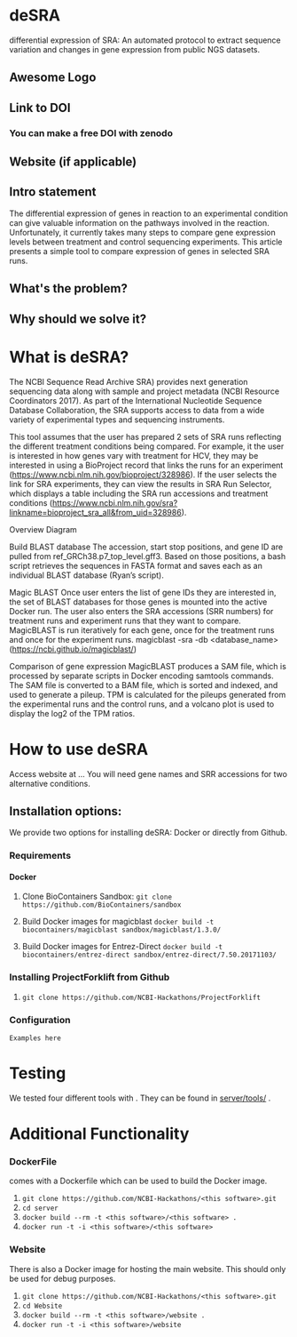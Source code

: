 # deSRA
differential expression of SRA: An automated protocol to extract sequence variation and changes in gene expression from public NGS datasets.

## Awesome Logo

## Link to DOI

### You can make a free DOI with zenodo <link>

## Website (if applicable)

## Intro statement
The differential expression of genes in reaction to an experimental condition can give valuable information on the pathways involved in the reaction. Unfortunately, it currently takes many steps to compare gene expression levels between treatment and control sequencing experiments. This article presents a simple tool to compare expression of genes in selected SRA runs.

## What's the problem?

## Why should we solve it?

# What is deSRA?
The NCBI Sequence Read Archive SRA) provides next generation sequencing data along with sample and project metadata (NCBI Resource Coordinators 2017). As part of the International Nucleotide Sequence Database Collaboration, the SRA supports access to data from a wide variety of experimental types and sequencing instruments. 

This tool assumes that the user has prepared 2 sets of SRA runs reflecting the different treatment conditions being compared. For example, it the user is interested in how genes vary with treatment for HCV, they may be interested in using a BioProject record that links the runs for an experiment (https://www.ncbi.nlm.nih.gov/bioproject/328986). If the user selects the link for SRA experiments, they can view the results in SRA Run Selector, which displays a table including the SRA run accessions and treatment conditions (https://www.ncbi.nlm.nih.gov/sra?linkname=bioproject_sra_all&from_uid=328986). 

Overview Diagram

Build BLAST database
The accession, start stop positions, and gene ID are pulled from ref_GRCh38.p7_top_level.gff3. Based on those positions, a bash script retrieves the sequences in FASTA format and saves each as an individual BLAST database (Ryan’s script). 

Magic BLAST
Once user enters the list of gene IDs they are interested in, the set of BLAST databases for those genes is mounted into the active Docker run. The user also enters the SRA accessions (SRR numbers) for treatment runs and experiment runs that they want to compare. MagicBLAST is run iteratively for each gene, once for the treatment runs and once for the experiment runs. 
magicblast -sra <accession> -db <database_name> (https://ncbi.github.io/magicblast/)

Comparison of gene expression
MagicBLAST produces a SAM file, which is processed by separate scripts in Docker encoding samtools commands. The SAM file is converted to a BAM file, which is sorted and indexed, and used to generate a pileup. TPM is calculated for the pileups generated from the experimental runs and the control runs, and a volcano plot is used to display the log2 of the TPM ratios.

# How to use deSRA
Access website at ...
You will need gene names and SRR accessions for two alternative conditions. 

## Installation options:

We provide two options for installing deSRA: Docker or directly from Github.

### Requirements

#### Docker

1. Clone BioContainers Sandbox:
    `git clone https://github.com/BioContainers/sandbox`

2. Build Docker images for magicblast
    `docker build -t biocontainers/magicblast sandbox/magicblast/1.3.0/`

3. Build Docker images for Entrez-Direct
 `docker build -t biocontainers/entrez-direct sandbox/entrez-direct/7.50.20171103/`

### Installing ProjectForklift from Github

1. `git clone https://github.com/NCBI-Hackathons/ProjectForklift`

### Configuration

```Examples here```

# Testing

We tested four different tools with <this software>. They can be found in [server/tools/](server/tools/) . 

# Additional Functionality

### DockerFile

<this software> comes with a Dockerfile which can be used to build the Docker image.

  1. `git clone https://github.com/NCBI-Hackathons/<this software>.git`
  2. `cd server`
  3. `docker build --rm -t <this software>/<this software> .`
  4. `docker run -t -i <this software>/<this software>`
  
### Website

There is also a Docker image for hosting the main website. This should only be used for debug purposes.

  1. `git clone https://github.com/NCBI-Hackathons/<this software>.git`
  2. `cd Website`
  3. `docker build --rm -t <this software>/website .`
  4. `docker run -t -i <this software>/website`
